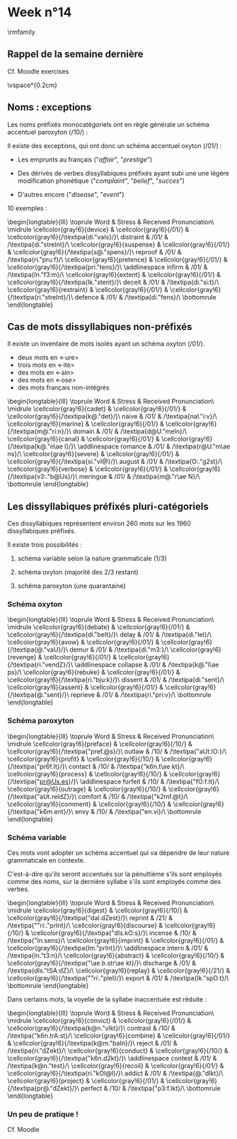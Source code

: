 # Week n°14




\rmfamily

## Rappel de la semaine dernière

Cf. Moodle exercises

\vspace*{0.2cm}

## Noms : exceptions

Les noms préfixés monocatégoriels ont en règle générale un schéma accentuel paroxyton (/10/) :

Il existe des exceptions, qui ont donc un schéma accentuel oxyton (/01/) :

* Les emprunts au français ("*affair*", "*prestige*")

* Des dérivés de verbes dissyllabiques préfixés ayant subi une une légère modification phonétique ("*complaint*", "*belief*", "*succes*")

* D'autres encore ("*disease*", "*event*")

10 exemples :


\begin{longtable}{lll}
\toprule
Word & Stress & Received Pronunciation\\
\midrule
\cellcolor{gray!6}{device} & \cellcolor{gray!6}{/01/} & \cellcolor{gray!6}{/\textipa{di."vaIs}/}\\
distraint & /01/ & /\textipa{di."streInt}/\\
\cellcolor{gray!6}{suspense} & \cellcolor{gray!6}{/01/} & \cellcolor{gray!6}{/\textipa{s@."spens}/}\\
reproof & /01/ & /\textipa{ri."pru:f}/\\
\cellcolor{gray!6}{pretence} & \cellcolor{gray!6}{/01/} & \cellcolor{gray!6}{/\textipa{pri."tens}/}\\
\addlinespace
infirm & /01/ & /\textipa{In."f3:m}/\\
\cellcolor{gray!6}{extent} & \cellcolor{gray!6}{/01/} & \cellcolor{gray!6}{/\textipa{Ik."stent}/}\\
deceit & /01/ & /\textipa{di."si:t}/\\
\cellcolor{gray!6}{restraint} & \cellcolor{gray!6}{/01/} & \cellcolor{gray!6}{/\textipa{ri."streInt}/}\\
defence & /01/ & /\textipa{di."fens}/\\
\bottomrule
\end{longtable}

##  Cas de mots dissyllabiques non-préfixés

Il existe un inventaire de mots isolés ayant un schéma oxyton (/01/).

* deux mots en <-ure>
* trois mots en <-ite>
* des mots en <-ain>
* des mots en <-ose>
* des mots français non-intégrés



\begin{longtable}{lll}
\toprule
Word & Stress & Received Pronunciation\\
\midrule
\cellcolor{gray!6}{cadet} & \cellcolor{gray!6}{/01/} & \cellcolor{gray!6}{/\textipa{k@."det}/}\\
naive & /01/ & /\textipa{naI."i:v}/\\
\cellcolor{gray!6}{marine} & \cellcolor{gray!6}{/01/} & \cellcolor{gray!6}{/\textipa{m@."ri:n}/}\\
domain & /01/ & /\textipa{d@U."meIn}/\\
\cellcolor{gray!6}{canal} & \cellcolor{gray!6}{/01/} & \cellcolor{gray!6}{/\textipa{k@."n\ae l}/}\\
\addlinespace
romance & /01/ & /\textipa{r@U."m\ae ns}/\\
\cellcolor{gray!6}{severe} & \cellcolor{gray!6}{/01/} & \cellcolor{gray!6}{/\textipa{si."vI@}/}\\
august & /01/ & /\textipa{O:."g2st}/\\
\cellcolor{gray!6}{verbose} & \cellcolor{gray!6}{/01/} & \cellcolor{gray!6}{/\textipa{v3:."b@Us}/}\\
meringue & /01/ & /\textipa{m@."r\ae N}/\\
\bottomrule
\end{longtable}


## Les dissyllabiques préfixés pluri-catégoriels

Ces dissyllabiques représentent environ 260 mots sur les 1960 dissyllabiques préfixés.

Il existe trois possibilités :

1. schéma variable selon la nature grammaticale (1/3)

1. schéma oxyton (majorité des 2/3 restant)

1. schéma paroxyton (une quarantaine)

### Schéma oxyton


\begin{longtable}{lll}
\toprule
Word & Stress & Received Pronunciation\\
\midrule
\cellcolor{gray!6}{debate} & \cellcolor{gray!6}{/01/} & \cellcolor{gray!6}{/\textipa{di."beIt}/}\\
delay & /01/ & /\textipa{di."leI}/\\
\cellcolor{gray!6}{avow} & \cellcolor{gray!6}{/01/} & \cellcolor{gray!6}{/\textipa{@."vaU}/}\\
demur & /01/ & /\textipa{di."m3:}/\\
\cellcolor{gray!6}{revenge} & \cellcolor{gray!6}{/01/} & \cellcolor{gray!6}{/\textipa{ri."vendZ}/}\\
\addlinespace
collapse & /01/ & /\textipa{k@."l\ae ps}/\\
\cellcolor{gray!6}{rebuke} & \cellcolor{gray!6}{/01/} & \cellcolor{gray!6}{/\textipa{ri."bju:k}/}\\
dissent & /01/ & /\textipa{di."sent}/\\
\cellcolor{gray!6}{assent} & \cellcolor{gray!6}{/01/} & \cellcolor{gray!6}{/\textipa{@."sent}/}\\
reprieve & /01/ & /\textipa{ri."pri:v}/\\
\bottomrule
\end{longtable}

### Schéma paroxyton


\begin{longtable}{lll}
\toprule
Word & Stress & Received Pronunciation\\
\midrule
\cellcolor{gray!6}{preface} & \cellcolor{gray!6}{/10/} & \cellcolor{gray!6}{/\textipa{"pref.@s}/}\\
outlaw & /10/ & /\textipa{"aUt.lO:}/\\
\cellcolor{gray!6}{profit} & \cellcolor{gray!6}{/10/} & \cellcolor{gray!6}{/\textipa{"pr6f.It}/}\\
contact & /10/ & /\textipa{"k6n.t\ae kt}/\\
\cellcolor{gray!6}{process} & \cellcolor{gray!6}{/10/} & \cellcolor{gray!6}{/\textipa{"pr@Us.es}/}\\
\addlinespace
forfeit & /10/ & /\textipa{"fO:f.It}/\\
\cellcolor{gray!6}{outrage} & \cellcolor{gray!6}{/10/} & \cellcolor{gray!6}{/\textipa{"aUt.reIdZ}/}\\
comfort & /10/ & /\textipa{"k2mf.@t}/\\
\cellcolor{gray!6}{comment} & \cellcolor{gray!6}{/10/} & \cellcolor{gray!6}{/\textipa{"k6m.ent}/}\\
envy & /10/ & /\textipa{"en.vi}/\\
\bottomrule
\end{longtable}

### Schéma variable

Ces mots vont adopter un schéma accentuel qui va dépendre de leur nature grammaticale en contexte.

C'est-à-dire qu'ils seront accentués sur la pénultième s'ils sont employés comme des noms, sur la dernière syllabe s'ils sont employés comme des verbes. 



\begin{longtable}{lll}
\toprule
Word & Stress & Received Pronunciation\\
\midrule
\cellcolor{gray!6}{digest} & \cellcolor{gray!6}{/10/} & \cellcolor{gray!6}{/\textipa{"daI.dZest}/}\\
reprint & /21/ & /\textipa{""ri:."prInt}/\\
\cellcolor{gray!6}{discourse} & \cellcolor{gray!6}{/10/} & \cellcolor{gray!6}{/\textipa{"dIs.kO:s}/}\\
incense & /10/ & /\textipa{"In.sens}/\\
\cellcolor{gray!6}{imprint} & \cellcolor{gray!6}{/01/} & \cellcolor{gray!6}{/\textipa{Im."prInt}/}\\
\addlinespace
intern & /01/ & /\textipa{In."t3:n}/\\
\cellcolor{gray!6}{abstract} & \cellcolor{gray!6}{/10/} & \cellcolor{gray!6}{/\textipa{"\ae b.str\ae kt}/}\\
discharge & /01/ & /\textipa{dIs."tSA:dZ}/\\
\cellcolor{gray!6}{replay} & \cellcolor{gray!6}{/21/} & \cellcolor{gray!6}{/\textipa{""ri:."pleI}/}\\
export & /01/ & /\textipa{Ik."spO:t}/\\
\bottomrule
\end{longtable}

Dans certains mots, la voyelle de la syllabe inaccentuée est réduite :


\begin{longtable}{lll}
\toprule
Word & Stress & Received Pronunciation\\
\midrule
\cellcolor{gray!6}{convict} & \cellcolor{gray!6}{/01/} & \cellcolor{gray!6}{/\textipa{k@n."vIkt}/}\\
contrast & /10/ & /\textipa{"k6n.trA:st}/\\
\cellcolor{gray!6}{combine} & \cellcolor{gray!6}{/01/} & \cellcolor{gray!6}{/\textipa{k@m."baIn}/}\\
reject & /01/ & /\textipa{ri."dZekt}/\\
\cellcolor{gray!6}{conduct} & \cellcolor{gray!6}{/10/} & \cellcolor{gray!6}{/\textipa{"k6n.d2kt}/}\\
\addlinespace
contest & /01/ & /\textipa{k@n."test}/\\
\cellcolor{gray!6}{recoil} & \cellcolor{gray!6}{/01/} & \cellcolor{gray!6}{/\textipa{ri."kOI@l}/}\\
addict & /01/ & /\textipa{@."dIkt}/\\
\cellcolor{gray!6}{project} & \cellcolor{gray!6}{/01/} & \cellcolor{gray!6}{/\textipa{pr@."dZekt}/}\\
perfect & /10/ & /\textipa{"p3:f.Ikt}/\\
\bottomrule
\end{longtable}

### Un peu de pratique !

Cf. Moodle
